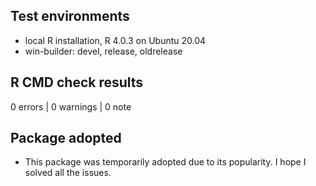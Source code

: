 ## Test environments
* local R installation, R 4.0.3 on Ubuntu 20.04
* win-builder: devel, release, oldrelease

## R CMD check results

0 errors | 0 warnings | 0 note

## Package adopted

* This package was temporarily adopted due to its popularity. I hope I solved all the issues.
